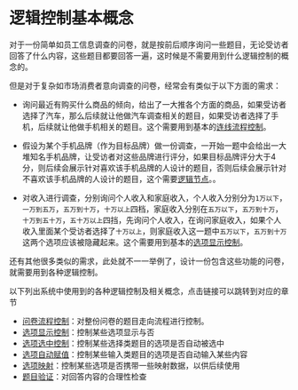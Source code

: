 # 逻辑控制基本概念

对于一份简单如员工信息调查的问卷，就是按前后顺序询问一些题目，无论受访者回答了什么内容，这些题目都要回答一遍，这时候是不需要用到什么逻辑控制的概念的。

但是对于复杂如市场消费者意向调查的问卷，经常会有类似于以下方面的需求：
+ 询问最近有购买什么商品的倾向，给出了一大推各个方面的商品，如果受访者选择了汽车，那么后续就让他做汽车调查相关的题目，如果受访者选择了手机，后续就让他做手机相关的题目。这个需要用到基本的[连线流程控制](./flow.md#连线)。

+ 假设为某个手机品牌（作为目标品牌）做一份调查，一开始一题中会给出一大堆知名手机品牌，让受访者对这些品牌进行评分，如果目标品牌评分大于4分，则后续会展示针对喜欢该手机品牌的人设计的题目，否则后续会展示针对不喜欢该手机品牌的人设计的题目，这个需要[逻辑节点](./flow.md#逻辑节点)。。

+ 对收入进行调查，分别询问个人收入和家庭收入，个人收入分别分为`1万以下`，`一万到五万`，`五万到十万`，`十万以上`四档，家庭收入分别在`五万以下`，`五万到十万`，`十万到五十万`，`五十万以上`四挡，先询问个人收入，在询问家庭收入，如果个人收入里面某个受访者选择了`十万以上`，则家庭收入这一题中`五万以下`，`五万到十万`这两个选项应该被隐藏起来。这个需要用到基本的[选项显示控制](./opt-display.md)。

还有其他很多类似的需求，此处就不一一举例了，设计一份包含这些功能的问卷，就需要用到各种逻辑控制。

以下列出系统中使用到的各种逻辑控制及相关概念，点击链接可以跳转到对应的章节

+ [问卷流程控制](./flow.md)：对整份问卷的题目走向流程进行控制。
+ [选项显示控制](./opt-display.md)：控制某些选项显示与否
+ [选项选中控制](./opt-auto-select.md)：控制某些选择类题目的选项是否自动被选中
+ [选项自动赋值](./opt-auto-input.md)：控制某些输入类题目的选项是否自动输入某些内容
+ [选项映射](./option-mapping.md)：控制某些选项是否携带一些映射数据，以供后续使用
+ [题目验证](./validation.md)：对回答内容的合理性检查